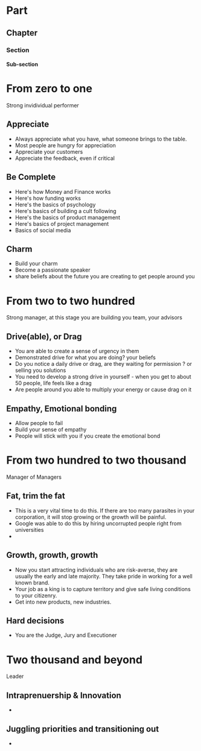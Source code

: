 # Part
## Chapter
### Section
#### Sub-section

# From zero to one
Strong invidividual performer
## Appreciate
- Always appreciate what you have, what someone brings to the table. 
- Most people are hungry for appreciation
- Appreciate your customers
- Appreciate the feedback, even if critical

## Be Complete
- Here's how Money and Finance works
- Here's how funding works
- Here's the basics of psychology
- Here's basics of building a cult following
- Here's the basics of product management
- Here's basics of project management
- Basics of social media

## Charm
- Build your charm
- Become a passionate speaker
- share beliefs about the future you are creating to get people around you

# From two to two hundred
Strong manager, at this stage you are building you team, your advisors
## Drive(able), or Drag
- You are able to create a sense of urgency in them
- Demonstrated drive for what you are doing? your beliefs
- Do you notice a daily drive or drag, are they waiting for permission ? or selling you solutions
- You need to develop a strong drive in yourself - when you get to about 50 people, life feels like a drag
- Are people around you able to multiply your energy or cause drag on it

## Empathy, Emotional bonding
- Allow people to fail
- Build your sense of empathy
- People will stick with you if you create the emotional bond

# From two hundred to two thousand
Manager of Managers
## Fat, trim the fat
- This is a very vital time to do this. If there are too many parasites in your corporation, it will stop growing or the growth will be painful.
- Google was able to do this by hiring uncorrupted people right from universities
- 

## Growth, growth, growth
- Now you start attracting individuals who are risk-averse, they are usually the early and late majority. They take pride in working for a well known brand.
- Your job as a king is to capture territory and give safe living conditions to your citizenry.
- Get into new products, new industries.

## Hard decisions
- You are the Judge, Jury and Executioner

# Two thousand and beyond
Leader
## Intraprenuership & Innovation
- 

## Juggling priorities and transitioning out
- 
